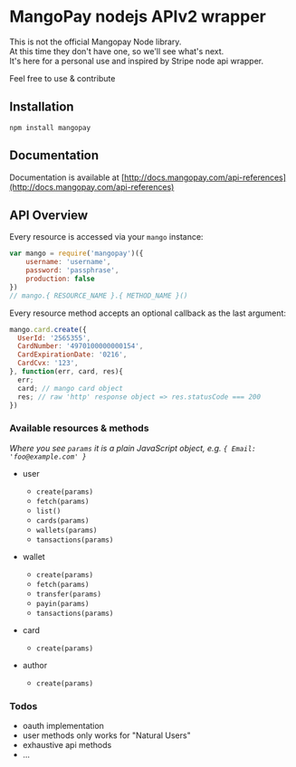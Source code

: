 # MangoPay nodejs APIv2 wrapper

This is not the official Mangopay Node library.  
At this time they don't have one, so we'll see what's next.  
It's here for a personal use and inspired by Stripe node api wrapper.

Feel free to use & contribute

## Installation

`npm install mangopay`

## Documentation

Documentation is available at [http://docs.mangopay.com/api-references](http://docs.mangopay.com/api-references)

## API Overview

Every resource is accessed via your `mango` instance:

```js
var mango = require('mangopay')({
    username: 'username',
    password: 'passphrase',
    production: false
})
// mango.{ RESOURCE_NAME }.{ METHOD_NAME }()
```

Every resource method accepts an optional callback as the last argument:

```js
mango.card.create({ 
  UserId: '2565355',
  CardNumber: '4970100000000154',
  CardExpirationDate: '0216',
  CardCvx: '123',
}, function(err, card, res){
  err;	
  card; // mango card object 
  res; // raw 'http' response object => res.statusCode === 200
})
```

### Available resources & methods

*Where you see `params` it is a plain JavaScript object, e.g. `{ Email: 'foo@example.com' }`*

* user
  * `create(params)`
  * `fetch(params)`
  * `list()`
  * `cards(params)`
  * `wallets(params)`
  * `tansactions(params)`

* wallet
  * `create(params)`
  * `fetch(params)`
  * `transfer(params)`
  * `payin(params)`
  * `tansactions(params)`

* card
  * `create(params)`

* author
  * `create(params)`
  
 
### Todos
 
 * oauth implementation
 * user methods only works for "Natural Users"
 * exhaustive api methods
 * ...
 